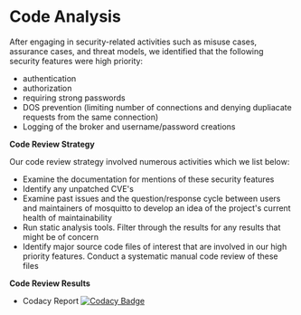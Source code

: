 # Code Analysis 

After engaging in security-related activities such as misuse cases, assurance cases, and threat models, we identified that the following security features were high priority:
- authentication
- authorization 
- requiring strong passwords
- DOS prevention (limiting number of connections and denying dupliacate requests from the same connection)
- Logging of the broker and username/password creations

**Code Review Strategy**

Our code review strategy involved numerous activities which we list below:
- Examine the documentation for mentions of these security features
- Identify any unpatched CVE's
 - Examine past issues and the question/response cycle between users and maintainers of mosquitto to develop an idea of the project's current health of maintainability
- Run static analysis tools.  Filter through the results for any results that might be of concern
- Identify major source code files of interest that are involved in our high priority features.  Conduct a systematic manual code review of these files


**Code Review Results**
- Codacy Report [![Codacy Badge](https://api.codacy.com/project/badge/Grade/54e5a5c7877d4c6a948a249c66a856ef)](https://www.codacy.com/app/sanjar91/mosquitto?utm_source=github.com&amp;utm_medium=referral&amp;utm_content=ppeters0502/mosquitto&amp;utm_campaign=Badge_Grade)
